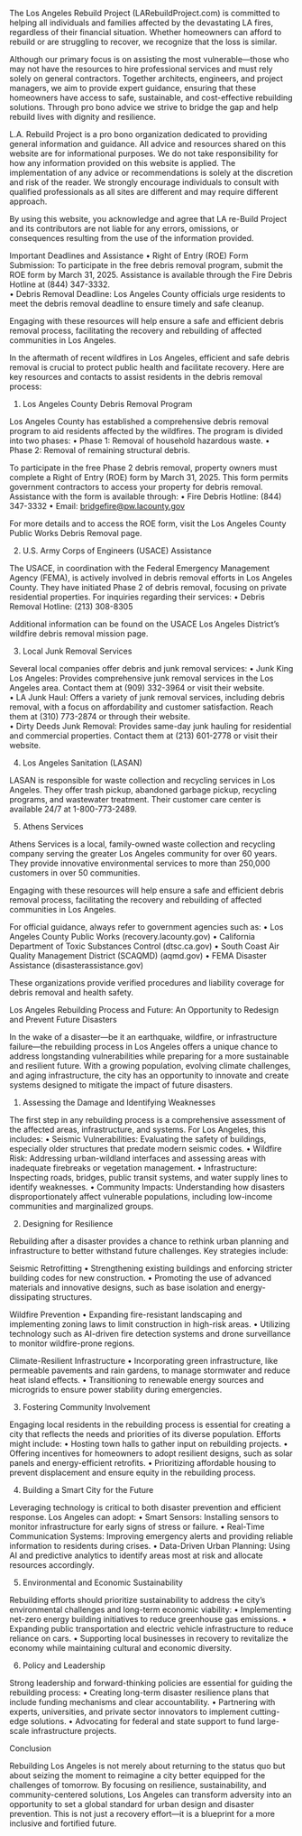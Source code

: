 The Los Angeles Rebuild Project (LARebuildProject.com) is committed to helping all individuals and families affected by the devastating LA fires, regardless of their financial situation. Whether homeowners can afford to rebuild or are struggling to recover, we recognize that the loss is similar.

Although our primary focus is on assisting the most vulnerable—those who may not have the resources to hire professional services and must rely solely on general contractors. Together architects, engineers, and project managers, we aim to provide expert guidance, ensuring that these homeowners have access to safe, sustainable, and cost-effective rebuilding solutions. Through pro bono advice we strive to bridge the gap and help rebuild lives with dignity and resilience.

L.A. Rebuild Project is a pro bono organization dedicated to providing general information and guidance. All advice and resources shared on this website are for informational purposes.
We do not take responsibility for how any information provided on this website is applied. The implementation of any advice or recommendations is solely at the discretion and risk of the reader. We strongly encourage individuals to consult with qualified professionals as all sites are different and may require different approach. 

By using this website, you acknowledge and agree that LA re-Build Project and its contributors are not liable for any errors, omissions, or consequences resulting from the use of the information provided.

Important Deadlines and Assistance
	•	Right of Entry (ROE) Form Submission: To participate in the free debris removal program, submit the ROE form by March 31, 2025. Assistance is available through the Fire Debris Hotline at (844) 347-3332.  
	•	Debris Removal Deadline: Los Angeles County officials urge residents to meet the debris removal deadline to ensure timely and safe cleanup.  

Engaging with these resources will help ensure a safe and efficient debris removal process, facilitating the recovery and rebuilding of affected communities in Los Angeles.

In the aftermath of recent wildfires in Los Angeles, efficient and safe debris removal is crucial to protect public health and facilitate recovery. Here are key resources and contacts to assist residents in the debris removal process:

1. Los Angeles County Debris Removal Program

Los Angeles County has established a comprehensive debris removal program to aid residents affected by the wildfires. The program is divided into two phases:
	•	Phase 1: Removal of household hazardous waste.
	•	Phase 2: Removal of remaining structural debris.

To participate in the free Phase 2 debris removal, property owners must complete a Right of Entry (ROE) form by March 31, 2025. This form permits government contractors to access your property for debris removal. Assistance with the form is available through:
	•	Fire Debris Hotline: (844) 347-3332
	•	Email: bridgefire@pw.lacounty.gov

For more details and to access the ROE form, visit the Los Angeles County Public Works Debris Removal page.  

2. U.S. Army Corps of Engineers (USACE) Assistance

The USACE, in coordination with the Federal Emergency Management Agency (FEMA), is actively involved in debris removal efforts in Los Angeles County. They have initiated Phase 2 of debris removal, focusing on private residential properties. For inquiries regarding their services:
	•	Debris Removal Hotline: (213) 308-8305

Additional information can be found on the USACE Los Angeles District’s wildfire debris removal mission page.  

3. Local Junk Removal Services

Several local companies offer debris and junk removal services:
	•	Junk King Los Angeles: Provides comprehensive junk removal services in the Los Angeles area. Contact them at (909) 332-3964 or visit their website.  
	•	LA Junk Haul: Offers a variety of junk removal services, including debris removal, with a focus on affordability and customer satisfaction. Reach them at (310) 773-2874 or through their website.  
	•	Dirty Deeds Junk Removal: Provides same-day junk hauling for residential and commercial properties. Contact them at (213) 601-2778 or visit their website.  

4. Los Angeles Sanitation (LASAN)

LASAN is responsible for waste collection and recycling services in Los Angeles. They offer trash pickup, abandoned garbage pickup, recycling programs, and wastewater treatment. Their customer care center is available 24/7 at 1-800-773-2489.  

5. Athens Services

Athens Services is a local, family-owned waste collection and recycling company serving the greater Los Angeles community for over 60 years. They provide innovative environmental services to more than 250,000 customers in over 50 communities.  

Engaging with these resources will help ensure a safe and efficient debris removal process, facilitating the recovery and rebuilding of affected communities in Los Angeles.

For official guidance, always refer to government agencies such as:
	•	Los Angeles County Public Works (recovery.lacounty.gov)
	•	California Department of Toxic Substances Control (dtsc.ca.gov)
	•	South Coast Air Quality Management District (SCAQMD) (aqmd.gov)
	•	FEMA Disaster Assistance (disasterassistance.gov)

These organizations provide verified procedures and liability coverage for debris removal and health safety. 

Los Angeles Rebuilding Process and Future: An Opportunity to Redesign and Prevent Future Disasters

In the wake of a disaster—be it an earthquake, wildfire, or infrastructure failure—the rebuilding process in Los Angeles offers a unique chance to address longstanding vulnerabilities while preparing for a more sustainable and resilient future. With a growing population, evolving climate challenges, and aging infrastructure, the city has an opportunity to innovate and create systems designed to mitigate the impact of future disasters.

1. Assessing the Damage and Identifying Weaknesses

The first step in any rebuilding process is a comprehensive assessment of the affected areas, infrastructure, and systems. For Los Angeles, this includes:
	•	Seismic Vulnerabilities: Evaluating the safety of buildings, especially older structures that predate modern seismic codes.
	•	Wildfire Risk: Addressing urban-wildland interfaces and assessing areas with inadequate firebreaks or vegetation management.
	•	Infrastructure: Inspecting roads, bridges, public transit systems, and water supply lines to identify weaknesses.
	•	Community Impacts: Understanding how disasters disproportionately affect vulnerable populations, including low-income communities and marginalized groups.

2. Designing for Resilience

Rebuilding after a disaster provides a chance to rethink urban planning and infrastructure to better withstand future challenges. Key strategies include:

Seismic Retrofitting
	•	Strengthening existing buildings and enforcing stricter building codes for new construction.
	•	Promoting the use of advanced materials and innovative designs, such as base isolation and energy-dissipating structures.

Wildfire Prevention
	•	Expanding fire-resistant landscaping and implementing zoning laws to limit construction in high-risk areas.
	•	Utilizing technology such as AI-driven fire detection systems and drone surveillance to monitor wildfire-prone regions.

Climate-Resilient Infrastructure
	•	Incorporating green infrastructure, like permeable pavements and rain gardens, to manage stormwater and reduce heat island effects.
	•	Transitioning to renewable energy sources and microgrids to ensure power stability during emergencies.

3. Fostering Community Involvement

Engaging local residents in the rebuilding process is essential for creating a city that reflects the needs and priorities of its diverse population. Efforts might include:
	•	Hosting town halls to gather input on rebuilding projects.
	•	Offering incentives for homeowners to adopt resilient designs, such as solar panels and energy-efficient retrofits.
	•	Prioritizing affordable housing to prevent displacement and ensure equity in the rebuilding process.

4. Building a Smart City for the Future

Leveraging technology is critical to both disaster prevention and efficient response. Los Angeles can adopt:
	•	Smart Sensors: Installing sensors to monitor infrastructure for early signs of stress or failure.
	•	Real-Time Communication Systems: Improving emergency alerts and providing reliable information to residents during crises.
	•	Data-Driven Urban Planning: Using AI and predictive analytics to identify areas most at risk and allocate resources accordingly.

5. Environmental and Economic Sustainability

Rebuilding efforts should prioritize sustainability to address the city’s environmental challenges and long-term economic viability:
	•	Implementing net-zero energy building initiatives to reduce greenhouse gas emissions.
	•	Expanding public transportation and electric vehicle infrastructure to reduce reliance on cars.
	•	Supporting local businesses in recovery to revitalize the economy while maintaining cultural and economic diversity.

6. Policy and Leadership

Strong leadership and forward-thinking policies are essential for guiding the rebuilding process:
	•	Creating long-term disaster resilience plans that include funding mechanisms and clear accountability.
	•	Partnering with experts, universities, and private sector innovators to implement cutting-edge solutions.
	•	Advocating for federal and state support to fund large-scale infrastructure projects.

Conclusion

Rebuilding Los Angeles is not merely about returning to the status quo but about seizing the moment to reimagine a city better equipped for the challenges of tomorrow. By focusing on resilience, sustainability, and community-centered solutions, Los Angeles can transform adversity into an opportunity to set a global standard for urban design and disaster prevention. This is not just a recovery effort—it is a blueprint for a more inclusive and fortified future.
